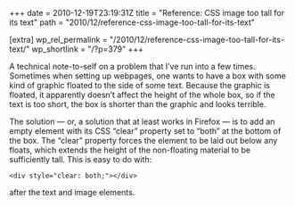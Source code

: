 +++
date = 2010-12-19T23:19:31Z
title = "Reference: CSS image too tall for its text"
path = "2010/12/reference-css-image-too-tall-for-its-text"

[extra]
wp_rel_permalink = "/2010/12/reference-css-image-too-tall-for-its-text/"
wp_shortlink = "/?p=379"
+++

A technical note-to-self on a problem that I’ve run into a few times.
Sometimes when setting up webpages, one wants to have a box with some kind of
graphic floated to the side of some text. Because the graphic is floated, it
apparently doesn’t affect the height of the whole box, so if the text is too
short, the box is shorter than the graphic and looks terrible.

The solution — or, a solution that at least works in Firefox — is to add an
empty element with its CSS “clear” property set to “both” at the bottom of the
box. The “clear” property forces the element to be laid out below any floats,
which extends the height of the non-floating material to be sufficiently tall.
This is easy to do with:

```
<div style="clear: both;"></div>
```

after the text and image elements.
